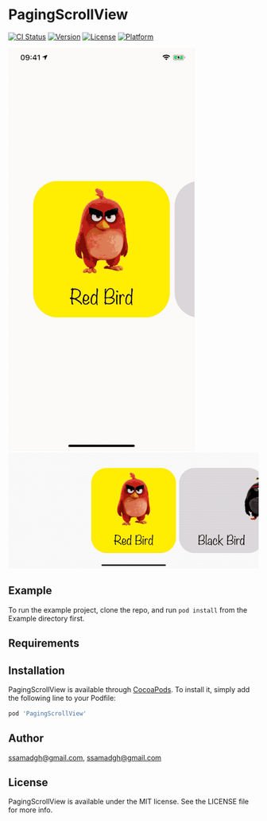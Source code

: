 # PagingScrollView

[![CI Status](https://img.shields.io/travis/ssamadgh@gmail.com/PagingScrollView.svg?style=flat)](https://travis-ci.org/ssamadgh@gmail.com/PagingScrollView)
[![Version](https://img.shields.io/cocoapods/v/PagingScrollView.svg?style=flat)](https://cocoapods.org/pods/PagingScrollView)
[![License](https://img.shields.io/cocoapods/l/PagingScrollView.svg?style=flat)](https://cocoapods.org/pods/PagingScrollView)
[![Platform](https://img.shields.io/cocoapods/p/PagingScrollView.svg?style=flat)](https://cocoapods.org/pods/PagingScrollView)

![Portrait Demo](./DemoImages/Portrait.gif)
![Portrait Demo](./DemoImages/landscape.gif)

## Example

To run the example project, clone the repo, and run `pod install` from the Example directory first.

## Requirements

## Installation

PagingScrollView is available through [CocoaPods](https://cocoapods.org). To install
it, simply add the following line to your Podfile:

```ruby
pod 'PagingScrollView'
```

## Author

ssamadgh@gmail.com, ssamadgh@gmail.com

## License

PagingScrollView is available under the MIT license. See the LICENSE file for more info.
